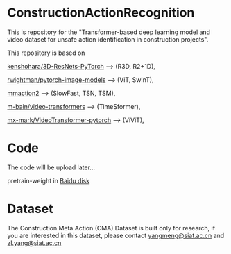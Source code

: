 # ConstructionActionRecognition

This is repository for the "Transformer-based deep learning model and video dataset for unsafe action identification in construction projects".

This repository is based on 

[kenshohara/3D-ResNets-PyTorch](https://github.com/kenshohara/3D-ResNets-PyTorch.git) --> (R3D, R2+1D), 

[rwightman/pytorch-image-models](https://github.com/rwightman/pytorch-image-models.git) --> (ViT, SwinT),

[mmaction2](https://github.com/open-mmlab/mmaction2.git) --> (SlowFast, TSN, TSM),

[m-bain/video-transformers](https://github.com/m-bain/video-transformers) --> (TimeSformer),

[mx-mark/VideoTransformer-pytorch](https://github.com/mx-mark/VideoTransformer-pytorch) --> (ViViT),


# Code

The code will be upload later...

pretrain-weight in [Baidu disk](https://pan.baidu.com/s/15qpLsPcBtyY4oc7Mzg_4LQ)

# Dataset

The Construction Meta Action (CMA) Dataset is built only for research, if you are interested in this dataset, please contact yangmeng@siat.ac.cn and zl.yang@siat.ac.cn

